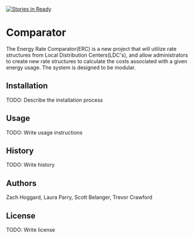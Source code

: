[![Stories in Ready](https://badge.waffle.io/ScottBelanger/Comparator.png?label=ready&title=Ready)](https://waffle.io/ScottBelanger/Comparator)
# Comparator
The Energy Rate Comparator(ERC) is a new project that will utilize rate structures from Local Distribution Centers(LDC's), and allow administrators to create new rate structures to calculate the costs associated with a given energy usage. The system is designed to be modular. 

## Installation
TODO: Describe the installation process

## Usage
TODO: Write usage instructions

## History
TODO: Write history

## Authors
Zach Hoggard, Laura Parry, Scott Belanger, Trevor Crawford

## License
TODO: Write license
